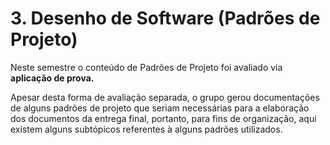 # 3. Desenho de Software (Padrões de Projeto)

Neste semestre o conteúdo de Padrões de Projeto foi avaliado via **aplicação de prova.**

Apesar desta forma de avaliação separada, o grupo gerou documentações de alguns padrões de projeto que seriam necessárias para a elaboração dos documentos da entrega final, portanto, para fins de organização, aqui existem alguns subtópicos referentes à alguns padrões utilizados.

